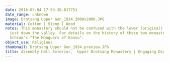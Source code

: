 ```yaml
---
date: 2016-05-04 17:53:38.817751
date_range: unknown
image: Drotsang Upper Gon_1934.2000x2000.JPG
material: Cotton | Stone | Wood
notes: This monastery should not be confused with the lower (original) Drotsang Monastery,
  just down the valley. For details on the history of these two monasteries, see Louis
  Schram's "The Monguors of Kansu".
object_use: Religious
thumbnail: Drotsang Upper Gon_1934.preview.JPG
title: Assembly Hall Exterior,  Upper Drotsang Monastery | Engaging Digital Tibet
---
```


